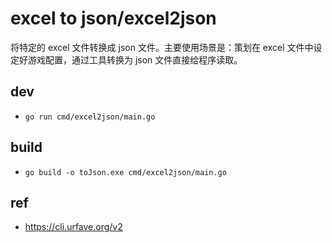 # excel to json/excel2json
将特定的 excel 文件转换成 json 文件。主要使用场景是：策划在 excel 文件中设定好游戏配置，通过工具转换为 json 文件直接给程序读取。

## dev
* `go run cmd/excel2json/main.go`

## build
* `go build -o toJson.exe cmd/excel2json/main.go`

## ref
* https://cli.urfave.org/v2


